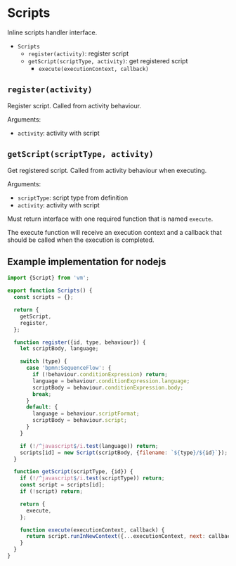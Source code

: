 Scripts
=======

Inline scripts handler interface.

- `Scripts`
  - `register(activity)`: register script
  - `getScript(scriptType, activity)`: get registered script
    - `execute(executionContext, callback)`

## `register(activity)`

Register script. Called from activity behaviour.

Arguments:
- `activity`: activity with script

## `getScript(scriptType, activity)`

Get registered script. Called from activity behaviour when executing.

Arguments:
- `scriptType`: script type from definition
- `activity`: activity with script

Must return interface with one required function that is named `execute`.

The execute function will receive an execution context and a callback that should be called when the execution is completed.

## Example implementation for nodejs

```js
import {Script} from 'vm';

export function Scripts() {
  const scripts = {};

  return {
    getScript,
    register,
  };

  function register({id, type, behaviour}) {
    let scriptBody, language;

    switch (type) {
      case 'bpmn:SequenceFlow': {
        if (!behaviour.conditionExpression) return;
        language = behaviour.conditionExpression.language;
        scriptBody = behaviour.conditionExpression.body;
        break;
      }
      default: {
        language = behaviour.scriptFormat;
        scriptBody = behaviour.script;
      }
    }

    if (!/^javascript$/i.test(language)) return;
    scripts[id] = new Script(scriptBody, {filename: `${type}/${id}`});
  }

  function getScript(scriptType, {id}) {
    if (!/^javascript$/i.test(scriptType)) return;
    const script = scripts[id];
    if (!script) return;

    return {
      execute,
    };

    function execute(executionContext, callback) {
      return script.runInNewContext({...executionContext, next: callback});
    }
  }
}
```
